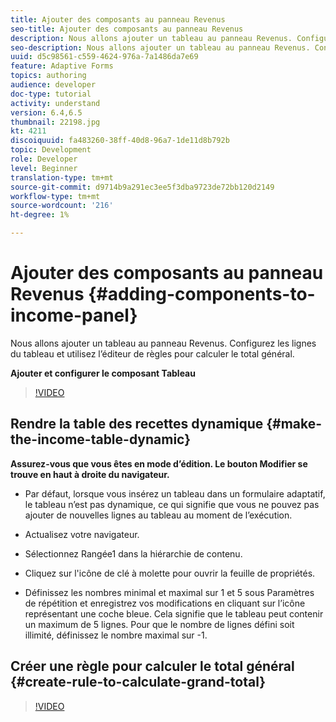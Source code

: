 ```yaml
---
title: Ajouter des composants au panneau Revenus
seo-title: Ajouter des composants au panneau Revenus
description: Nous allons ajouter un tableau au panneau Revenus. Configurez les lignes du tableau et utilisez l’éditeur de règles pour calculer le total général.
seo-description: Nous allons ajouter un tableau au panneau Revenus. Configurez les lignes du tableau et utilisez l’éditeur de règles pour calculer le total général.
uuid: d5c98561-c559-4624-976a-7a1486da7e69
feature: Adaptive Forms
topics: authoring
audience: developer
doc-type: tutorial
activity: understand
version: 6.4,6.5
thumbnail: 22198.jpg
kt: 4211
discoiquuid: fa483260-38ff-40d8-96a7-1de11d8b792b
topic: Development
role: Developer
level: Beginner
translation-type: tm+mt
source-git-commit: d9714b9a291ec3ee5f3dba9723de72bb120d2149
workflow-type: tm+mt
source-wordcount: '216'
ht-degree: 1%

---
```



# Ajouter des composants au panneau Revenus {#adding-components-to-income-panel}

Nous allons ajouter un tableau au panneau Revenus. Configurez les lignes du tableau et utilisez l’éditeur de règles pour calculer le total général.

**Ajouter et configurer le composant Tableau**

>[!VIDEO](https://video.tv.adobe.com/v/22198?quality=9&learn=on)



## Rendre la table des recettes dynamique {#make-the-income-table-dynamic}

**Assurez-vous que vous êtes en mode d’édition. Le bouton Modifier se trouve en haut à droite du navigateur.**

* Par défaut, lorsque vous insérez un tableau dans un formulaire adaptatif, le tableau n’est pas dynamique, ce qui signifie que vous ne pouvez pas ajouter de nouvelles lignes au tableau au moment de l’exécution.

* Actualisez votre navigateur.

* Sélectionnez Rangée1 dans la hiérarchie de contenu.

* Cliquez sur l&#39;icône de clé à molette pour ouvrir la feuille de propriétés.

* Définissez les nombres minimal et maximal sur 1 et 5 sous Paramètres de répétition et enregistrez vos modifications en cliquant sur l’icône représentant une coche bleue. Cela signifie que le tableau peut contenir un maximum de 5 lignes. Pour que le nombre de lignes défini soit illimité, définissez le nombre maximal sur -1.

## Créer une règle pour calculer le total général {#create-rule-to-calculate-grand-total}


>[!VIDEO](https://video.tv.adobe.com/v/22197?quality=9&learn=on)


